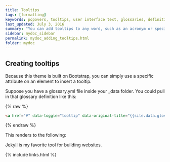 ```yaml
---
title: Tooltips
tags: [formatting]
keywords: popovers, tooltips, user interface text, glossaries, definitions
last_updated: July 3, 2016
summary: "You can add tooltips to any word, such as an acronym or specialized term. Tooltips work well for glossary definitions, because you don't have to keep repeating the definition, nor do you assume the reader already knows the word's meaning."
sidebar: mydoc_sidebar
permalink: mydoc_adding_tooltips.html
folder: mydoc
---
```


## Creating tooltips
Because this theme is built on Bootstrap, you can simply use a specific attribute on an element to insert a tooltip.

Suppose you have a glossary.yml file inside your \_data folder. You could pull in that glossary definition like this:

{% raw %}
```html
<a href="#" data-toggle="tooltip" data-original-title="{{site.data.glossary.jekyll_platform}}">Jekyll</a> is my favorite tool for building websites.</a>
```
{% endraw %}

This renders to the following:

<a href="#" data-toggle="tooltip" data-original-title="{{site.data.glossary.jekyll_platform}}">Jekyll</a> is my favorite tool for building websites.

{% include links.html %}
